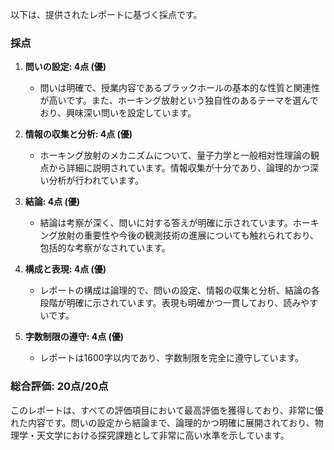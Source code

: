以下は、提供されたレポートに基づく採点です。

### 採点

1. **問いの設定: 4点 (優)**
   - 問いは明確で、授業内容であるブラックホールの基本的な性質と関連性が高いです。また、ホーキング放射という独自性のあるテーマを選んでおり、興味深い問いを設定しています。

2. **情報の収集と分析: 4点 (優)**
   - ホーキング放射のメカニズムについて、量子力学と一般相対性理論の観点から詳細に説明されています。情報収集が十分であり、論理的かつ深い分析が行われています。

3. **結論: 4点 (優)**
   - 結論は考察が深く、問いに対する答えが明確に示されています。ホーキング放射の重要性や今後の観測技術の進展についても触れられており、包括的な考察がなされています。

4. **構成と表現: 4点 (優)**
   - レポートの構成は論理的で、問いの設定、情報の収集と分析、結論の各段階が明確に示されています。表現も明確かつ一貫しており、読みやすいです。

5. **字数制限の遵守: 4点 (優)**
   - レポートは1600字以内であり、字数制限を完全に遵守しています。

### 総合評価: 20点/20点

このレポートは、すべての評価項目において最高評価を獲得しており、非常に優れた内容です。問いの設定から結論まで、論理的かつ明確に展開されており、物理学・天文学における探究課題として非常に高い水準を示しています。